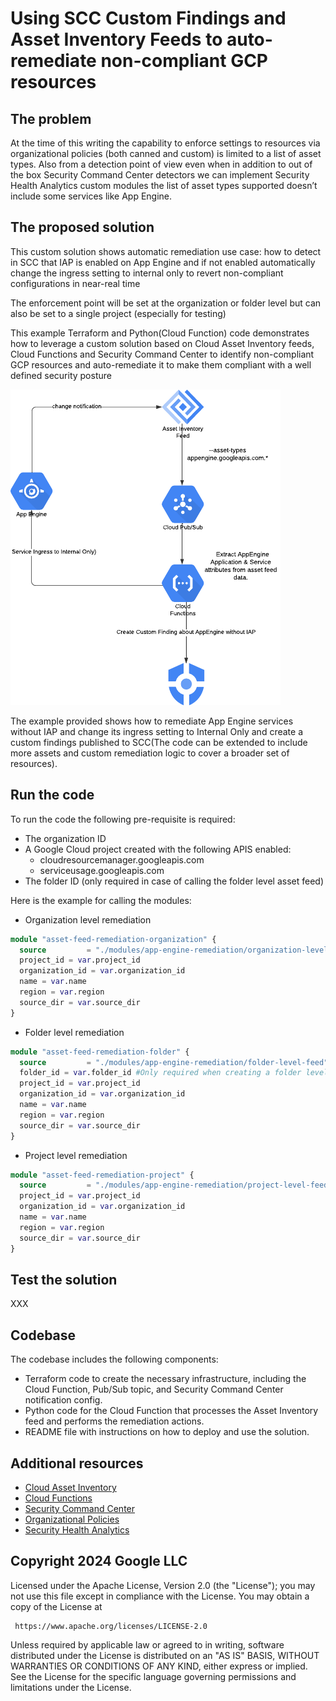 # Using SCC Custom Findings and Asset Inventory Feeds to auto-remediate non-compliant GCP resources

## The problem

At the time of this writing the capability to enforce settings to resources via organizational policies (both canned and custom) is limited to a list of asset types. Also from a detection point of view even when in addition to out of the box Security Command Center detectors we can implement Security Health Analytics custom modules the list of asset types supported doesn’t include some services like App Engine.


## The proposed solution

This custom solution shows automatic remediation use case: how to detect in SCC that IAP is enabled on App Engine and if not enabled automatically change the ingress setting to internal only to revert non-compliant configurations in near-real time

The enforcement point will be set at the organization or folder level but can also be set to a single project (especially for testing)

This example Terraform and Python(Cloud Function) code demonstrates how to leverage a custom solution based on Cloud Asset Inventory feeds, Cloud Functions and Security Command Center to identify non-compliant GCP resources and auto-remediate it to make them compliant with a well defined security posture

![image info](./pictures/image-white.png)

The example provided shows how to remediate App Engine services without IAP and change its ingress setting to Internal Only and create a custom findings published to SCC(The code can be extended to include more assets and custom remediation logic to cover a broader set of resources).



## Run the code

To run the code the following pre-requisite is required:

* The organization ID
* A Google Cloud project created with the following APIS enabled:
    * cloudresourcemanager.googleapis.com
    * serviceusage.googleapis.com
* The folder ID (only required in case of calling the folder level asset feed)

Here is the example for calling the modules:

* Organization level remediation

```terraform
module "asset-feed-remediation-organization" {
  source         = "./modules/app-engine-remediation/organization-level-feed"
  project_id = var.project_id
  organization_id = var.organization_id
  name = var.name
  region = var.region
  source_dir = var.source_dir
}
```

* Folder level remediation
```terraform
module "asset-feed-remediation-folder" {
  source         = "./modules/app-engine-remediation/folder-level-feed"
  folder_id = var.folder_id #Only required when creating a folder level feed
  project_id = var.project_id
  organization_id = var.organization_id
  name = var.name
  region = var.region
  source_dir = var.source_dir
}
```

* Project level remediation
```terraform
module "asset-feed-remediation-project" {
  source         = "./modules/app-engine-remediation/project-level-feed"
  project_id = var.project_id
  organization_id = var.organization_id
  name = var.name
  region = var.region
  source_dir = var.source_dir
}
```

## Test the solution

XXX

## Codebase


The codebase includes the following components:

* Terraform code to create the necessary infrastructure, including the Cloud Function, Pub/Sub topic, and Security Command Center notification config.
* Python code for the Cloud Function that processes the Asset Inventory feed and performs the remediation actions.
* README file with instructions on how to deploy and use the solution.

## Additional resources

* [Cloud Asset Inventory](https://cloud.google.com/asset-inventory/docs/)
* [Cloud Functions](https://cloud.google.com/functions/docs/)
* [Security Command Center](https://cloud.google.com/security-command-center/docs/)
* [Organizational Policies](https://cloud.google.com/resource-manager/docs/organization-policy/overview)
* [Security Health Analytics](https://cloud.google.com/security-command-center/docs/security-health-analytics/overview)

## Copyright 2024 Google LLC

 Licensed under the Apache License, Version 2.0 (the "License");
 you may not use this file except in compliance with the License.
 You may obtain a copy of the License at

     https://www.apache.org/licenses/LICENSE-2.0

 Unless required by applicable law or agreed to in writing, software
 distributed under the License is distributed on an "AS IS" BASIS,
 WITHOUT WARRANTIES OR CONDITIONS OF ANY KIND, either express or implied.
 See the License for the specific language governing permissions and
 limitations under the License.